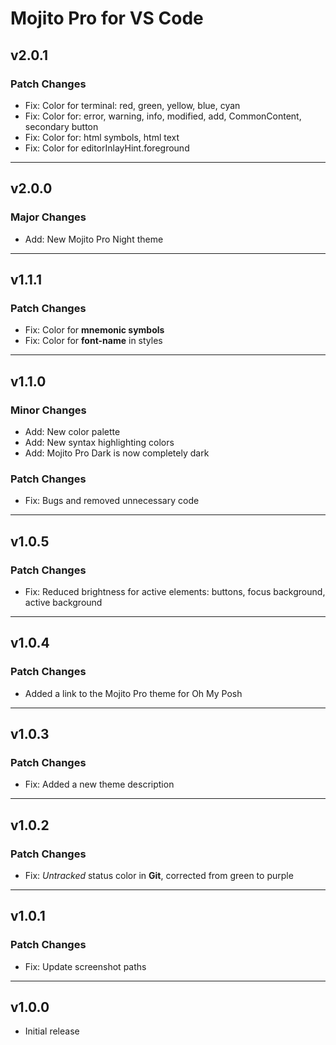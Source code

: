 # Mojito Pro for VS Code

## v2.0.1

### Patch Changes

- Fix: Color for terminal: red, green, yellow, blue, cyan
- Fix: Color for: error, warning, info, modified, add, CommonContent, secondary button
- Fix: Color for: html symbols, html text
- Fix: Color for editorInlayHint.foreground

___

## v2.0.0

### Major Changes

- Add: New Mojito Pro Night theme

___

## v1.1.1

### Patch Changes

- Fix: Color for **mnemonic symbols**
- Fix: Color for **font-name** in styles

___

## v1.1.0

### Minor Changes

- Add: New color palette
- Add: New syntax highlighting colors
- Add: Mojito Pro Dark is now completely dark

### Patch Changes

- Fix: Bugs and removed unnecessary code

___

## v1.0.5

### Patch Changes

- Fix: Reduced brightness for active elements: buttons, focus background, active background

___

## v1.0.4

### Patch Changes

- Added a link to the Mojito Pro theme for Oh My Posh

___

## v1.0.3

### Patch Changes

- Fix: Added a new theme description

___

## v1.0.2

### Patch Changes

- Fix: *Untracked* status color in **Git**, corrected from green to purple

___

## v1.0.1

### Patch Changes

- Fix: Update screenshot paths

___

## v1.0.0

- Initial release
